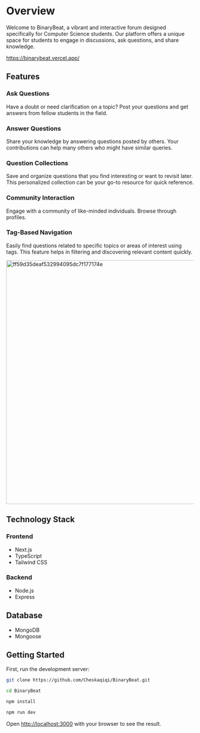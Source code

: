 # Overview
Welcome to BinaryBeat, a vibrant and interactive forum designed specifically for Computer Science students. Our platform offers a unique space for students to engage in discussions, ask questions, and share knowledge.

https://binarybeat.vercel.app/

## Features

### Ask Questions
Have a doubt or need clarification on a topic? Post your questions and get answers from fellow students in the field.

### Answer Questions
Share your knowledge by answering questions posted by others. Your contributions can help many others who might have similar queries.

### Question Collections
Save and organize questions that you find interesting or want to revisit later. This personalized collection can be your go-to resource for quick reference.

### Community Interaction
Engage with a community of like-minded individuals. Browse through profiles.

### Tag-Based Navigation
Easily find questions related to specific topics or areas of interest using tags. This feature helps in filtering and discovering relevant content quickly.

<img width="655" alt="ff59d35deaf532994095dc7f177174e" src="https://github.com/AlanRuan0129/BinaryBeat/assets/109261504/9a0532b0-61d1-4c42-b2cb-f8e2801050ca">

## Technology Stack

### Frontend
- Next.js
- TypeScript
- Tailwind CSS

### Backend
- Node.js
- Express

## Database
- MongoDB
- Mongoose

## Getting Started

First, run the development server:

```bash
git clone https://github.com/Cheskaqiqi/BinaryBeat.git

cd BinaryBeat

npm install

npm run dev

```

Open [http://localhost:3000](http://localhost:3000) with your browser to see the result.


